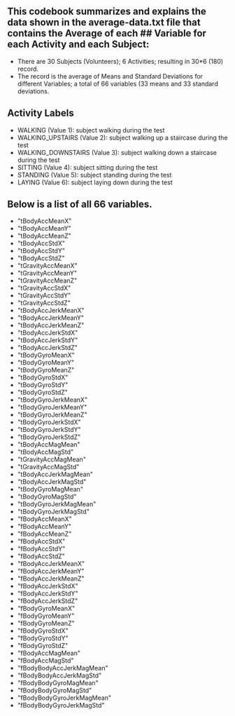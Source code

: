 ## This codebook summarizes and explains the data shown in the average-data.txt file that contains the Average of each ## Variable for each Activity and each Subject:

* There are 30 Subjects (Volunteers); 6 Activities; resulting in 30*6 (180) record.  
* The record is the average of Means and Standard Deviations for different Variables; a total of  66 variables (33      means and 33 standard deviations.  

## Activity Labels

* WALKING (Value 1): subject walking during the test
* WALKING_UPSTAIRS (Value 2): subject walking up a staircase during the test
* WALKING_DOWNSTAIRS (Value 3): subject walking down a staircase during the test
* SITTING (Value 4): subject sitting during the test
* STANDING (Value 5): subject standing during the test
* LAYING (Value 6): subject laying down during the test



## Below is a list of all 66 variables.

* "tBodyAccMeanX" 
* "tBodyAccMeanY" 
* "tBodyAccMeanZ" 
* "tBodyAccStdX" 
* "tBodyAccStdY" 
* "tBodyAccStdZ" 
* "tGravityAccMeanX" 
* "tGravityAccMeanY" 
* "tGravityAccMeanZ" 
* "tGravityAccStdX" 
* "tGravityAccStdY" 
* "tGravityAccStdZ" 
* "tBodyAccJerkMeanX" 
* "tBodyAccJerkMeanY" 
* "tBodyAccJerkMeanZ" 
* "tBodyAccJerkStdX" 
* "tBodyAccJerkStdY" 
* "tBodyAccJerkStdZ" 
* "tBodyGyroMeanX" 
* "tBodyGyroMeanY" 
* "tBodyGyroMeanZ" 
* "tBodyGyroStdX" 
* "tBodyGyroStdY" 
* "tBodyGyroStdZ" 
* "tBodyGyroJerkMeanX" 
* "tBodyGyroJerkMeanY" 
* "tBodyGyroJerkMeanZ" 
* "tBodyGyroJerkStdX" 
* "tBodyGyroJerkStdY" 
* "tBodyGyroJerkStdZ" 
* "tBodyAccMagMean" 
* "tBodyAccMagStd" 
* "tGravityAccMagMean" 
* "tGravityAccMagStd" 
* "tBodyAccJerkMagMean" 
* "tBodyAccJerkMagStd" 
* "tBodyGyroMagMean" 
* "tBodyGyroMagStd" 
* "tBodyGyroJerkMagMean" 
* "tBodyGyroJerkMagStd" 
* "fBodyAccMeanX" 
* "fBodyAccMeanY" 
* "fBodyAccMeanZ" 
* "fBodyAccStdX" 
* "fBodyAccStdY" 
* "fBodyAccStdZ" 
* "fBodyAccJerkMeanX" 
* "fBodyAccJerkMeanY" 
* "fBodyAccJerkMeanZ" 
* "fBodyAccJerkStdX" 
* "fBodyAccJerkStdY" 
* "fBodyAccJerkStdZ" 
* "fBodyGyroMeanX" 
* "fBodyGyroMeanY" 
* "fBodyGyroMeanZ" 
* "fBodyGyroStdX" 
* "fBodyGyroStdY" 
* "fBodyGyroStdZ" 
* "fBodyAccMagMean" 
* "fBodyAccMagStd" 
* "fBodyBodyAccJerkMagMean" 
* "fBodyBodyAccJerkMagStd" 
* "fBodyBodyGyroMagMean" 
* "fBodyBodyGyroMagStd" 
* "fBodyBodyGyroJerkMagMean" 
* "fBodyBodyGyroJerkMagStd"

